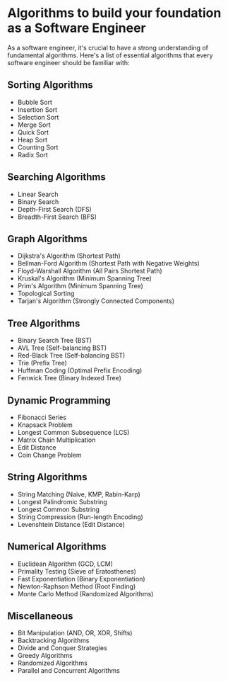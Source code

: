# Algorithms to build your foundation as a Software Engineer 

As a software engineer, it's crucial to have a strong understanding of fundamental algorithms. Here's a list of essential algorithms that every software engineer should be familiar with:

## Sorting Algorithms

- Bubble Sort
- Insertion Sort
- Selection Sort
- Merge Sort
- Quick Sort
- Heap Sort
- Counting Sort
- Radix Sort

## Searching Algorithms

- Linear Search
- Binary Search
- Depth-First Search (DFS)
- Breadth-First Search (BFS)

## Graph Algorithms

- Dijkstra's Algorithm (Shortest Path)
- Bellman-Ford Algorithm (Shortest Path with Negative Weights)
- Floyd-Warshall Algorithm (All Pairs Shortest Path)
- Kruskal's Algorithm (Minimum Spanning Tree)
- Prim's Algorithm (Minimum Spanning Tree)
- Topological Sorting
- Tarjan's Algorithm (Strongly Connected Components)

## Tree Algorithms

- Binary Search Tree (BST)
- AVL Tree (Self-balancing BST)
- Red-Black Tree (Self-balancing BST)
- Trie (Prefix Tree)
- Huffman Coding (Optimal Prefix Encoding)
- Fenwick Tree (Binary Indexed Tree)

## Dynamic Programming

- Fibonacci Series
- Knapsack Problem
- Longest Common Subsequence (LCS)
- Matrix Chain Multiplication
- Edit Distance
- Coin Change Problem

## String Algorithms

- String Matching (Naive, KMP, Rabin-Karp)
- Longest Palindromic Substring
- Longest Common Substring
- String Compression (Run-length Encoding)
- Levenshtein Distance (Edit Distance)

## Numerical Algorithms

- Euclidean Algorithm (GCD, LCM)
- Primality Testing (Sieve of Eratosthenes)
- Fast Exponentiation (Binary Exponentiation)
- Newton-Raphson Method (Root Finding)
- Monte Carlo Method (Randomized Algorithms)

## Miscellaneous

- Bit Manipulation (AND, OR, XOR, Shifts)
- Backtracking Algorithms
- Divide and Conquer Strategies
- Greedy Algorithms
- Randomized Algorithms
- Parallel and Concurrent Algorithms

